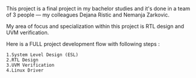 This project is a final project in my bachelor studies and it's done in a team of 3 people — my colleagues Dejana Ristic and Nemanja Zarkovic.

My area of focus and specialization within this project is RTL design and UVM verification.

Here is a FULL project development flow with following steps :

 	1.System Level Design (ESL)	
 	2.RTL Design
 	3.UVM Verification
 	4.Linux Driver
